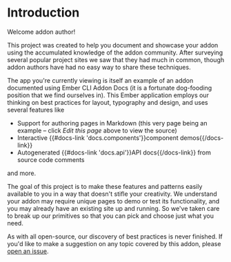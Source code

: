 # Introduction

Welcome addon author!

This project was created to help you document and showcase your addon using the accumulated knowledge of the addon community. After surveying several popular project sites we saw that they had much in common, though addon authors have had no easy way to share these techniques.

The app you're currently viewing is itself an example of an addon documented using Ember CLI Addon Docs (it is a fortunate dog-fooding position that we find ourselves in). This Ember application employs our thinking on best practices for layout, typography and design, and uses several features like

- Support for authoring pages in Markdown (this very page being an example – click *Edit this page* above to view the source)
- Interactive {{#docs-link 'docs.components'}}component demos{{/docs-link}}
- Autogenerated {{#docs-link 'docs.api'}}API docs{{/docs-link}} from source code comments

and more.

The goal of this project is to make these features and patterns easily available to you in a way that doesn't stifle your creativity. We understand your addon may require unique pages to demo or test its functionality, and you may already have an existing site up and running. So we've taken care to break up our primitives so that you can pick and choose just what you need.

As with all open-source, our discovery of best practices is never finished. If you'd like to make a suggestion on any topic covered by this addon, please [open an issue](https://github.com/ember-learn/ember-cli-addon-docs/issues).
